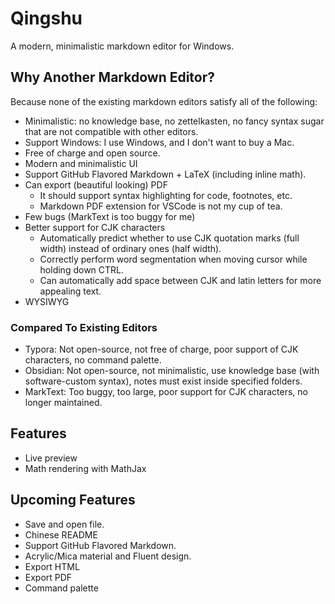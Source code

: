 # Qingshu

A modern, minimalistic markdown editor for Windows.

## Why Another Markdown Editor?

Because none of the existing markdown editors satisfy all of the following:

- Minimalistic: no knowledge base, no zettelkasten, no fancy syntax sugar that are not compatible with other editors.
- Support Windows: I use Windows, and I don't want to buy a Mac.
- Free of charge and open source.
- Modern and minimalistic UI
- Support GitHub Flavored Markdown + LaTeX (including inline math).
- Can export (beautiful looking) PDF
  - It should support syntax highlighting for code, footnotes, etc.
  - Markdown PDF extension for VSCode is not my cup of tea.
- Few bugs (MarkText is too buggy for me)
- Better support for CJK characters
  - Automatically predict whether to use CJK quotation marks (full width) instead of ordinary ones (half width).
  - Correctly perform word segmentation when moving cursor while holding down CTRL.
  - Can automatically add space between CJK and latin letters for more appealing text.
- WYSIWYG

### Compared To Existing Editors

- Typora: Not open-source, not free of charge, poor support of CJK characters, no command palette.
- Obsidian: Not open-source, not minimalistic, use knowledge base (with software-custom syntax), notes must exist inside specified folders.
- MarkText: Too buggy, too large, poor support for CJK characters, no longer maintained.

## Features

- Live preview
- Math rendering with MathJax

## Upcoming Features

- Save and open file.
- Chinese README
- Support GitHub Flavored Markdown.
- Acrylic/Mica material and Fluent design.
- Export HTML
- Export PDF
- Command palette
